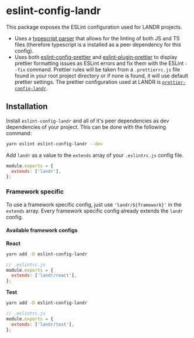 # eslint-config-landr

This package exposes the ESLint configuration used for LANDR projects.

- Uses a [typescript parser](https://github.com/typescript-eslint/typescript-eslint/tree/master/packages/parser) that allows for the linting of both JS and TS files (therefore typescript is a installed as a peer dependency for this config).
- Uses both [eslint-config-prettier](https://github.com/prettier/eslint-config-prettier) and [eslint-plugin-prettier](https://github.com/prettier/eslint-plugin-prettier) to display prettier formatting issues as ESLint errors and fix them with the ESLint `--fix` command. Prettier rules will be taken from a `.prettierrc.js` file found in your root project directory or if none is found, it will use default prettier settings. The prettier configuration used at LANDR is [`prettier-config-landr`](https://github.com/Mixgenius/linting-and-formatting/tree/master/prettier-config-landr).

## Installation

Install `eslint-config-landr` and all of it's peer dependencies as dev dependencies of your project. This can be done with the following command:

```bash
yarn eslint eslint-config-landr --dev
```

Add `landr` as a value to the `extends` array of your `.eslintrc.js` config file.

```js
module.exports = {
  extends: ['landr'],
};
```

### Framework specific

To use a framework specific config, just use `'landr/${framework}'` in the `extends` array. Every framework specific config already extends the `landr` config.

#### Available framework configs

**React**

```bash
yarn add -D eslint-config-landr
```

```js
// .eslintrc.js
module.exports = {
  extends: ['landr/react'],
};
```

**Test**

```bash
yarn add -D eslint-config-landr
```

```js
// .eslintrc.js
module.exports = {
  extends: ['landr/test'],
};
```
